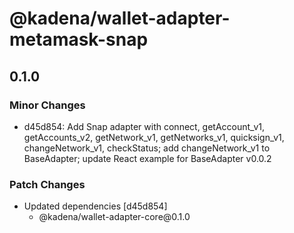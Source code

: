 # @kadena/wallet-adapter-metamask-snap

## 0.1.0

### Minor Changes

- d45d854: Add Snap adapter with connect, getAccount_v1, getAccounts_v2,
  getNetwork_v1, getNetworks_v1, quicksign_v1, changeNetwork_v1, checkStatus;
  add changeNetwork_v1 to BaseAdapter; update React example for BaseAdapter
  v0.0.2

### Patch Changes

- Updated dependencies \[d45d854]
  - @kadena/wallet-adapter-core\@0.1.0
